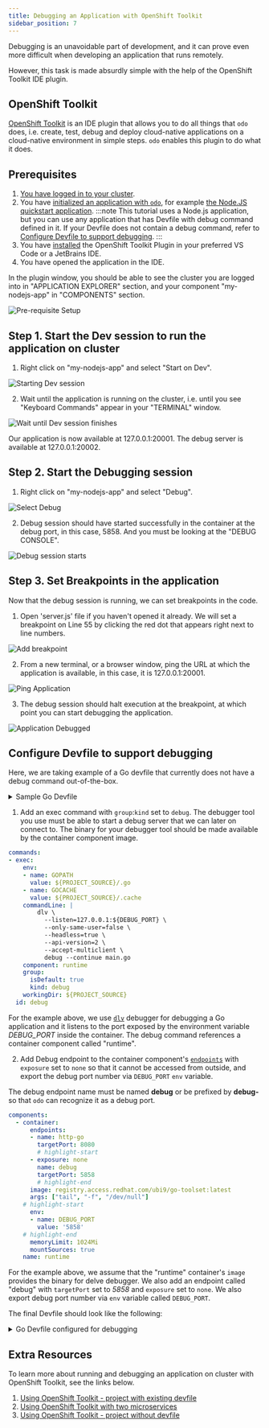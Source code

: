 ```yaml
---
title: Debugging an Application with OpenShift Toolkit
sidebar_position: 7
---
```


Debugging is an unavoidable part of development, and it can prove even more difficult when developing an application that runs remotely.

However, this task is made absurdly simple with the help of the OpenShift Toolkit IDE plugin.

## OpenShift Toolkit
[OpenShift Toolkit](https://github.com/redhat-developer/intellij-openshift-connector) is an IDE plugin that allows you to do all things that `odo` does, i.e. create, test, debug and deploy cloud-native applications on a cloud-native environment in simple steps.
`odo` enables this plugin to do what it does.

## Prerequisites
1. [You have logged in to your cluster](../quickstart/nodejs.md#step-1-connect-to-your-cluster-and-create-a-new-namespace-or-project).
2. You have [initialized an application with `odo`](/docs/command-reference/init), for example [the Node.JS quickstart application](../quickstart/nodejs.md#step-2-initializing-your-application-odo-init).
:::note
 This tutorial uses a Node.js application, but you can use any application that has Devfile with debug command defined in it. If your Devfile does not contain a debug command, refer to [Configure Devfile to support debugging](#configure-devfile-to-support-debugging).
:::
3. You have [installed](/docs/overview/installation#ide-installation) the OpenShift Toolkit Plugin in your preferred VS Code or a JetBrains IDE.
4. You have opened the application in the IDE.

In the plugin window, you should be able to see the cluster you are logged into in "APPLICATION EXPLORER" section, and your component "my-nodejs-app" in "COMPONENTS" section.

![Pre-requisite Setup](../../assets/user-guides/advanced/Prerequisite%20Setup.png)

## Step 1. Start the Dev session to run the application on cluster

1. Right click on "my-nodejs-app" and select "Start on Dev".

![Starting Dev session](../../assets/user-guides/advanced/Start%20Dev%20Session.png)

2. Wait until the application is running on the cluster, i.e. until you see "Keyboard Commands" appear in your "TERMINAL" window.

![Wait until Dev session finishes](../../assets/user-guides/advanced/Wait%20until%20Dev%20Session%20finishes.png)

Our application is now available at 127.0.0.1:20001. The debug server is available at 127.0.0.1:20002.

## Step 2. Start the Debugging session

1. Right click on "my-nodejs-app" and select "Debug".

![Select Debug](../../assets/user-guides/advanced/Select%20Debug%20Session.png)

2. Debug session should have started successfully in the container at the debug port, in this case, 5858. And you must be looking at the "DEBUG CONSOLE".

![Debug session starts](../../assets/user-guides/advanced/Debug%20Session%20Starts.png)

## Step 3. Set Breakpoints in the application

Now that the debug session is running, we can set breakpoints in the code.

1. Open 'server.js' file if you haven't opened it already. We will set a breakpoint on Line 55 by clicking the red dot that appears right next to line numbers.

![Add breakpoint](../../assets/user-guides/advanced/Add%20Breakpoint.png)

2. From a new terminal, or a browser window, ping the URL at which the application is available, in this case, it is 127.0.0.1:20001.

![Ping Application](../../assets/user-guides/advanced/Ping%20Application.png)

3. The debug session should halt execution at the breakpoint, at which point you can start debugging the application.

![Application Debugged](../../assets/user-guides/advanced/Application%20Debugged.png)


## Configure Devfile to support debugging
Here, we are taking example of a Go devfile that currently does not have a debug command out-of-the-box.
<details>
<summary>Sample Go Devfile</summary>

```yaml
schemaVersion: 2.1.0
metadata:
  description: "Go is an open source programming language that makes it easy to build simple, reliable, and efficient software."
  displayName: Go Runtime
  icon: https://raw.githubusercontent.com/devfile-samples/devfile-stack-icons/main/golang.svg
  name: go
  projectType: Go
  provider: Red Hat
  language: Go
  tags:
    - Go
  version: 1.0.2
starterProjects:
  - name: go-starter
    description: A Go project with a simple HTTP server
    git:
      checkoutFrom:
        revision: main
      remotes:
        origin: https://github.com/devfile-samples/devfile-stack-go.git
components:
  - container:
      endpoints:
        - name: http-go
          targetPort: 8080
      image: registry.access.redhat.com/ubi9/go-toolset:latest
      args: ["tail", "-f", "/dev/null"]
      memoryLimit: 1024Mi
      mountSources: true
    name: runtime
commands:
  - exec:
      env:
        - name: GOPATH
          value: ${PROJECT_SOURCE}/.go
        - name: GOCACHE
          value: ${PROJECT_SOURCE}/.cache
      commandLine: go build main.go
      component: runtime
      group:
        isDefault: true
        kind: build
      workingDir: ${PROJECT_SOURCE}
    id: build
  - exec:
      commandLine: ./main
      component: runtime
      group:
        isDefault: true
        kind: run
      workingDir: ${PROJECT_SOURCE}
    id: run
```
</details>

1. Add an exec command with `group`:`kind` set to `debug`. The debugger tool you use must be able to start a debug server that we can later on connect to. The binary for your debugger tool should be made available by the container component image.
```yaml
commands:
- exec:
    env:
    - name: GOPATH
      value: ${PROJECT_SOURCE}/.go
    - name: GOCACHE
      value: ${PROJECT_SOURCE}/.cache
    commandLine: |
        dlv \
          --listen=127.0.0.1:${DEBUG_PORT} \
          --only-same-user=false \
          --headless=true \
          --api-version=2 \
          --accept-multiclient \
          debug --continue main.go
    component: runtime
    group:
      isDefault: true
      kind: debug
    workingDir: ${PROJECT_SOURCE}
  id: debug
```
For the example above, we use [`dlv`](https://github.com/go-delve/delve) debugger for debugging a Go application and it listens to the port exposed by the environment variable *DEBUG_PORT* inside the container. The debug command references a container component called "runtime".

2. Add Debug endpoint to the container component's [`endpoints`](https://devfile.io/docs/2.2.0/defining-endpoints) with `exposure` set to `none` so that it cannot be accessed from outside, and export the debug port number via `DEBUG_PORT` `env` variable.

The debug endpoint name must be named **debug** or be prefixed by **debug-** so that `odo` can recognize it as a debug port.

```yaml
components:
  - container:
      endpoints:
      - name: http-go
        targetPort: 8080
        # highlight-start
      - exposure: none
        name: debug
        targetPort: 5858
        # highlight-end
      image: registry.access.redhat.com/ubi9/go-toolset:latest
      args: ["tail", "-f", "/dev/null"]
    # highlight-start
      env:
      - name: DEBUG_PORT
        value: '5858'
    # highlight-end
      memoryLimit: 1024Mi
      mountSources: true
    name: runtime
```

For the example above, we assume that the "runtime" container's `image` provides the binary for delve debugger. We also add an endpoint called "debug" with `targetPort` set to *5858* and `exposure` set to `none`. We also export debug port number via `env` variable called `DEBUG_PORT`.

The final Devfile should look like the following:
<details>
<summary>Go Devfile configured for debugging</summary>

```yaml showLineNumbers
commands:
- exec:
    commandLine: go build main.go
    component: runtime
    env:
    - name: GOPATH
      value: ${PROJECT_SOURCE}/.go
    - name: GOCACHE
      value: ${PROJECT_SOURCE}/.cache
    group:
      isDefault: true
      kind: build
    workingDir: ${PROJECT_SOURCE}
  id: build
- exec:
    commandLine: ./main
    component: runtime
    group:
      isDefault: true
      kind: run
    workingDir: ${PROJECT_SOURCE}
  id: run
# highlight-start
- exec:
    env:
    - name: GOPATH
      value: ${PROJECT_SOURCE}/.go
    - name: GOCACHE
      value: ${PROJECT_SOURCE}/.cache
    commandLine: |
        dlv \
          --listen=127.0.0.1:${DEBUG_PORT} \
          --only-same-user=false \
          --headless=true \
          --api-version=2 \
          --accept-multiclient \
          debug --continue main.go
    component: runtime
    group:
      isDefault: true
      kind: debug
    workingDir: ${PROJECT_SOURCE}
  id: debug
# highlight-end
components:
- container:
    args:
    - tail
    - -f
    - /dev/null
    endpoints:
    - name: http-go
      targetPort: 8080
# highlight-start
    - name: debug
      exposure: none
      targetPort: 5858
    env:
    - name: DEBUG_PORT
      value: '5858'
# highlight-end
    image: registry.access.redhat.com/ubi9/go-toolset:latest
    memoryLimit: 1024Mi
    mountSources: true
  name: runtime
metadata:
  description: Go is an open source programming language that makes it easy to build
    simple, reliable, and efficient software.
  displayName: Go Runtime
  icon: https://raw.githubusercontent.com/devfile-samples/devfile-stack-icons/main/golang.svg
  language: Go
  name: my-go-app
  projectType: Go
  provider: Red Hat
  tags:
  - Go
  version: 1.0.2
schemaVersion: 2.1.0
starterProjects:
- description: A Go project with a simple HTTP server
  git:
    checkoutFrom:
      revision: main
    remotes:
      origin: https://github.com/devfile-samples/devfile-stack-go.git
  name: go-starter
```
</details>

## Extra Resources
To learn more about running and debugging an application on cluster with OpenShift Toolkit, see the links below.
1. [Using OpenShift Toolkit - project with existing devfile](https://www.youtube.com/watch?v=2jfV0QqG8Sg)
2. [Using OpenShift Toolkit with two microservices](https://www.youtube.com/watch?v=8SpV6UZ23_c)
3. [Using OpenShift Toolkit - project without devfile](https://www.youtube.com/watch?v=sqqznqoWNSg)
